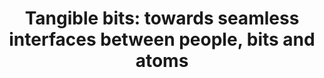 ---
title: "Tangible bits: towards seamless interfaces between people, bits and atoms"
layout: default
year: 1997
authors: [ Hiroshi Ishii, Brygg Ullmer ]
tags: [ Prototype, UbiComp, Tangible UIs ]
citation: "Hiroshi Ishii and Brygg Ullmer. 1997. Tangible bits: towards seamless interfaces between people, bits and atoms. In Proceedings of the ACM SIGCHI Conference on Human factors in computing systems (CHI '97). Association for Computing Machinery, New York, NY, USA, 234–241. https://doi.org/10.1145/258549.258715"
type: Conference Paper
---